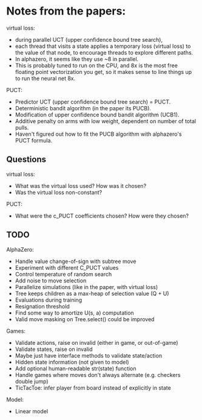 # Notes from the papers:

virtual loss:
- during parallel UCT (upper confidence bound tree search),
- each thread that visits a state applies a temporary loss (virtual loss)
    to the value of that node, to encourage threads to explore different paths.
- In alphazero, it seems like they use ~8 in parallel.
- This is probably tuned to run on the CPU, and 8x is the most free floating point
    vectorization you get, so it makes sense to line things up to run the neural
    net 8x.

PUCT:
- Predictor UCT (upper confidence bound tree search) = PUCT.
- Deterministic bandit algorithm (in the paper its PUCB).
- Modification of upper confidence bound bandit algorithm (UCB1).
- Additive penalty on arms with low weight, dependent on number of total pulls.
- Haven't figured out how to fit the PUCB algorithm with alphazero's PUCT formula.

## Questions

virtual loss:
- What was the virtual loss used?  How was it chosen?
- Was the virtual loss non-constant?

PUCT:
- What were the c_PUCT coefficients chosen?  How were they chosen?

## TODO

AlphaZero:
- Handle value change-of-sign with subtree move
- Experiment with different C_PUCT values
- Control temperature of random search
- Add noise to move selection
- Parallelize simulations (like in the paper, with virtual loss)
- Tree keeps children as a max-heap of selection value (Q + U)
- Evaluations during training
- Resignation threshold
- Find some way to amortize U(s, a) computation
- Valid move masking on Tree.select() could be improved

Games:
- Validate actions, raise on invalid (either in game, or out-of-game)
- Validate states, raise on invalid
- Maybe just have interface methods to validate state/action
- Hidden state information (not given to model)
- Add optional human-readable str(state) function
- Handle games where moves don't always alternate (e.g. checkers double jump)
- TicTacToe: infer player from board instead of explicitly in state

Model:
- Linear model
